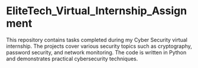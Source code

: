 # EliteTech_Virtual_Internship_Assignment
This repository contains tasks completed during my Cyber Security virtual internship. The projects cover various security topics such as cryptography, password security, and network monitoring. The code is written in Python and demonstrates practical cybersecurity techniques.
